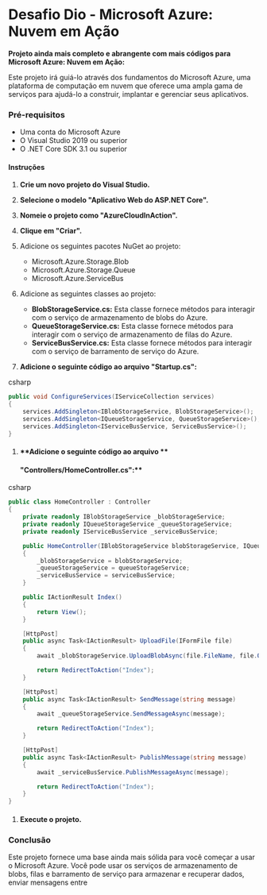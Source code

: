 # Desafio Dio - Microsoft Azure: Nuvem em Ação 



**Projeto ainda mais completo e abrangente com mais códigos para Microsoft Azure: Nuvem em Ação:**

Este projeto irá guiá-lo através dos fundamentos do Microsoft Azure, uma plataforma de computação em nuvem que oferece uma ampla gama de serviços para ajudá-lo a construir, implantar e gerenciar seus aplicativos.



### **Pré-requisitos**

- Uma conta do Microsoft Azure
- O Visual Studio 2019 ou superior
- O .NET Core SDK 3.1 ou superior



#### **Instruções**

1. **Crie um novo projeto do Visual Studio.**

   

2. **Selecione o modelo "Aplicativo Web do ASP.NET Core".**

   

3. **Nomeie o projeto como "AzureCloudInAction".**

   

4. **Clique em "Criar".**

   

5. Adicione os seguintes pacotes NuGet ao projeto:

   - Microsoft.Azure.Storage.Blob
   - Microsoft.Azure.Storage.Queue
   - Microsoft.Azure.ServiceBus

   

6. Adicione as seguintes classes ao projeto:

   - **BlobStorageService.cs:** Esta classe fornece métodos para interagir com o serviço de armazenamento de blobs do Azure.
   - **QueueStorageService.cs:** Esta classe fornece métodos para interagir com o serviço de armazenamento de filas do Azure.
   - **ServiceBusService.cs:** Esta classe fornece métodos para interagir com o serviço de barramento de serviço do Azure.

   

7. **Adicione o seguinte código ao arquivo "Startup.cs":**

csharp



```csharp
public void ConfigureServices(IServiceCollection services)
{
    services.AddSingleton<IBlobStorageService, BlobStorageService>();
    services.AddSingleton<IQueueStorageService, QueueStorageService>();
    services.AddSingleton<IServiceBusService, ServiceBusService>();
}
```



1. #### **Adicione o seguinte código ao arquivo  **

   #### "Controllers/HomeController.cs":**

csharp

```csharp
public class HomeController : Controller
{
    private readonly IBlobStorageService _blobStorageService;
    private readonly IQueueStorageService _queueStorageService;
    private readonly IServiceBusService _serviceBusService;

    public HomeController(IBlobStorageService blobStorageService, IQueueStorageService queueStorageService, IServiceBusService serviceBusService)
    {
        _blobStorageService = blobStorageService;
        _queueStorageService = queueStorageService;
        _serviceBusService = serviceBusService;
    }

    public IActionResult Index()
    {
        return View();
    }

    [HttpPost]
    public async Task<IActionResult> UploadFile(IFormFile file)
    {
        await _blobStorageService.UploadBlobAsync(file.FileName, file.OpenReadStream());

        return RedirectToAction("Index");
    }

    [HttpPost]
    public async Task<IActionResult> SendMessage(string message)
    {
        await _queueStorageService.SendMessageAsync(message);

        return RedirectToAction("Index");
    }

    [HttpPost]
    public async Task<IActionResult> PublishMessage(string message)
    {
        await _serviceBusService.PublishMessageAsync(message);

        return RedirectToAction("Index");
    }
}
```



1. #### **Execute o projeto.**

   

### **Conclusão**

Este projeto fornece uma base ainda mais sólida para você começar a usar o Microsoft Azure. Você pode usar os serviços de armazenamento de blobs, filas e barramento de serviço para armazenar e recuperar dados, enviar mensagens entre
